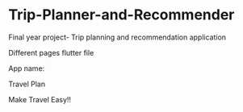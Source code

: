 # Trip-Planner-and-Recommender
Final year project- Trip planning and recommendation application

Different pages flutter file

App name:

Travel Plan

Make Travel Easy!!
